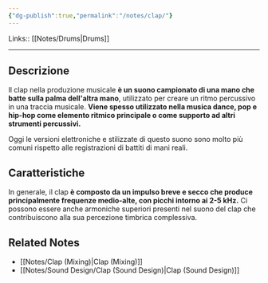 ```yaml
---
{"dg-publish":true,"permalink":"/notes/clap/"}
---
```


Links:: [[Notes/Drums\|Drums]]

---

## Descrizione

Il clap nella produzione musicale **è un suono campionato di una mano che batte sulla palma dell'altra mano**, utilizzato per creare un ritmo percussivo in una traccia musicale. **Viene spesso utilizzato nella musica dance, pop e hip-hop come elemento ritmico principale o come supporto ad altri strumenti percussivi.** 

Oggi le versioni elettroniche e stilizzate di questo suono sono molto più comuni rispetto alle registrazioni di battiti di mani reali.

## Caratteristiche

In generale, il clap **è composto da un impulso breve e secco che produce principalmente frequenze medio-alte, con picchi intorno ai 2-5 kHz.** Ci possono essere anche armoniche superiori presenti nel suono del clap che contribuiscono alla sua percezione timbrica complessiva.


## Related Notes

- [[Notes/Clap (Mixing)\|Clap (Mixing)]]
- [[Notes/Sound Design/Clap (Sound Design)\|Clap (Sound Design)]]

